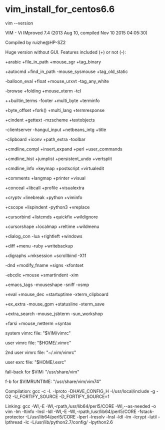 # vim_install_for_centos6.6



vim --version

VIM - Vi IMproved 7.4 (2013 Aug 10, compiled Nov 10 2015 04:05:30)

Compiled by ruizhe@HP-SZ2

Huge version without GUI.  Features included (+) or not (-):

+arabic          +file_in_path    +mouse_sgr       +tag_binary

+autocmd         +find_in_path    -mouse_sysmouse  +tag_old_static

-balloon_eval    +float           +mouse_urxvt     -tag_any_white

-browse          +folding         +mouse_xterm     -tcl

++builtin_terms  -footer          +multi_byte      +terminfo

+byte_offset     +fork()          +multi_lang      +termresponse

+cindent         +gettext         -mzscheme        +textobjects

-clientserver    -hangul_input    +netbeans_intg   +title

-clipboard       +iconv           +path_extra      -toolbar

+cmdline_compl   +insert_expand   +perl            +user_commands

+cmdline_hist    +jumplist        +persistent_undo +vertsplit

+cmdline_info    +keymap          +postscript      +virtualedit

+comments        +langmap         +printer         +visual

+conceal         +libcall         +profile         +visualextra

+cryptv          +linebreak       +python          +viminfo

+cscope          +lispindent      -python3         +vreplace

+cursorbind      +listcmds        +quickfix        +wildignore

+cursorshape     +localmap        +reltime         +wildmenu

+dialog_con      -lua             +rightleft       +windows

+diff            +menu            -ruby            +writebackup

+digraphs        +mksession       +scrollbind      -X11

-dnd             +modify_fname    +signs           -xfontset

-ebcdic          +mouse           +smartindent     -xim

+emacs_tags      -mouseshape      -sniff           -xsmp

+eval            +mouse_dec       +startuptime     -xterm_clipboard

+ex_extra        -mouse_gpm       +statusline      -xterm_save

+extra_search    -mouse_jsbterm   -sun_workshop

+farsi           +mouse_netterm   +syntax

system vimrc file: "$VIM/vimrc"

user vimrc file: "$HOME/.vimrc"

2nd user vimrc file: "~/.vim/vimrc"

user exrc file: "$HOME/.exrc"

fall-back for $VIM: "/usr/share/vim"

f-b for $VIMRUNTIME: "/usr/share/vim/vim74"

Compilation: gcc -c -I. -Iproto -DHAVE_CONFIG_H   -I/usr/local/include  -g -O2 -U_FORTIFY_SOURCE -D_FORTIFY_SOURCE=1

Linking: gcc   -Wl,-E -Wl,-rpath,/usr/lib64/perl5/CORE   -Wl,--as-needed -o vim        -lm -ltinfo -lnsl   -ldl   -Wl,-E -Wl,-rpath,/usr/lib64/perl5/CORE  -fstack-protector  -L/usr/lib64/perl5/CORE -lperl -lresolv -lnsl -ldl -lm -lcrypt -lutil -lpthread -lc -L/usr/lib/python2.7/config/ -lpython2.6




